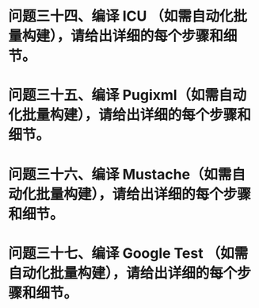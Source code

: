 # 问题三十四、编译 ICU （如需自动化批量构建），请给出详细的每个步骤和细节。

# 问题三十五、编译 Pugixml（如需自动化批量构建），请给出详细的每个步骤和细节。

# 问题三十六、编译 Mustache（如需自动化批量构建），请给出详细的每个步骤和细节。

# 问题三十七、编译 Google Test （如需自动化批量构建），请给出详细的每个步骤和细节。
